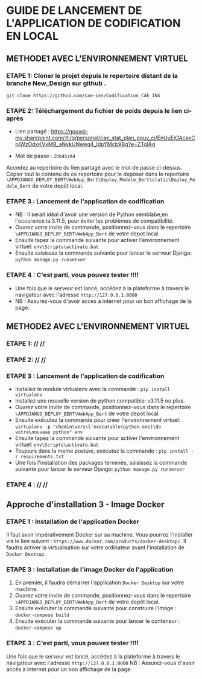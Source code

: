 # GUIDE DE LANCEMENT DE L'APPLICATION DE CODIFICATION EN LOCAL

## METHODE1 AVEC L'ENVIRONNEMENT VIRTUEL

### ETAPE 1: Cloner le projet depuis le repertoire distant de la branche New_Design sur github .
```
git clone https://github.com/cae-ins/Codification_CAE_INS
```

### ETAPE 2: Téléchargement du fichier de poids depuis le lien ci-après
 
- Lien partagé : https://gouvci-my.sharepoint.com/:f:/g/personal/cae_stat_plan_gouv_ci/EnUuEiOAcaxCpIWzOdxKVxMB_aNvkUNweq4_IdpYMcb9Bg?e=ZTqlAg

- Mot de passe : ``2hb4SzA4``

Accedez au repertoire du lien partagé avec le mot de passe ci-dessus. 
Copier tout le contenu de ce repertoire pour le deposer dans le repertoire ``\APPDJANGO_DEPLOY_BERT\WebApp_Bert\Deploy_Modele_Bert\static\Deploy_Modele_Bert`` de votre depôt local.


### ETAPE 3 : Lancement de l'application de codification

- NB : Il serait idéal d'avoir une version de Python semblabe,en l'occurence la 3.11.5, pour éviter les problèmes de compatibilité.
- Ouvrez votre invite de commande, positionnez-vous dans le repertoire ``\APPDJANGO_DEPLOY_BERT\WebApp_Bert`` de votre depot local.
- Ensuite tapez la commande suivante pour activer l'environnement virtuel: ``env\Scripts\activate.bat``
- Ensuite saisissez la commande suivante pour lancer le serveur Django: ``python manage.py runserver``

### ETAPE 4 : C'est parti, vous pouvez tester !!!!

- Une fois que le serveur est lancé, accédez à la plateforme à travers le navigateur avec l'adresse ``http://127.0.0.1:8000``
- NB : Assurez-vous d'avoir acces à internet pour un bon affichage de la page.

## METHODE2 AVEC L'ENVIRONNEMENT VIRTUEL

### ETAPE 1: // //

### ETAPE 2: // //

### ETAPE 3 : Lancement de l'application de codification

- Installez le module virtualenv avec la commande : ``pip install virtualenv``
- Installez une nouvelle version de python compatible: v3.11.5 ou plus.
- Ouvrez votre invite de commande, positionnez-vous dans le repertoire ``\APPDJANGO_DEPLOY_BERT\WebApp_Bert`` de votre depot local.
- Ensuite exécutez la commande pour créer l'environnement virtuel: ``virtualenv -p "chemin\vers\l'executable(python.exe)\de votre\nouveau python" env``
- Ensuite tapez la commande suivante pour activer l'environnement virtuel: ``env\Scripts\activate.bat``
- Toujours dans la meme posture, exécutez la commande : ``pip install -r requirements.txt``
- Une fois l'installation des packages terminés, saisissez la commande suivante pour lancer le serveur Django: ``python manage.py runserver``

### ETAPE 4 : // //


## Approche d'installation 3 - Image Docker

### ETAPE 1 : Installation de l'application Docker
Il faut avoir impérativement Docker sur sa machine. Vous pourrez l'installer via le lien suivant : ``https://www.docker.com/products/docker-desktop/``. Il faudra activer la virtualisation sur votre ordinateur avant l'installation de ``Docker Desktop``.

### ETAPE 3 : Installation de l'image Docker de l'application

1. En premier, il faudra démarrer l'application ``Docker Desktop`` sur votre machine.
2. Ouvrez votre invite de commande, positionnez-vous dans le repertoire ``\APPDJANGO_DEPLOY_BERT\WebApp_Bert`` de votre depôt local.
3. Ensuite exécuter la commande suivante pour construire l'image : ``docker-compose build``
4. Ensuite exécuter la commande suivante pour lancer le conteneur : ``docker-compose up``

### ETAPE 3 : C'est parti, vous pouvez tester !!!!

Une fois que le serveur est lancé, accédez à la plateforme à travers le navigateur avec l'adresse ``http://127.0.0.1:8000``
NB : Assurez-vous d'avoir accès à internet pour un bon affichage de la page.










